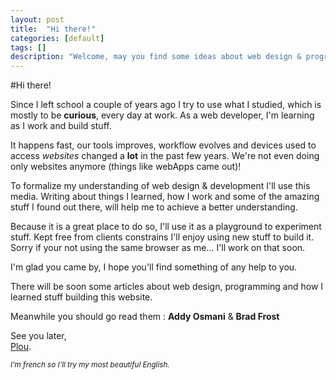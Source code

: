 ```yaml
---
layout: post
title:  "Hi there!"
categories: [default]
tags: []
description: "Welcome, may you find some ideas about web design & programming."
---
```


#Hi there!

Since I left school a couple of years ago I try to use what I studied, which is mostly to be **curious**, every day at work. As a web developer, I'm learning as I work and build stuff.

It happens fast, our tools improves, workflow evolves and devices used to access *websites* changed a **lot** in the past few years. We're not even doing only websites anymore (things like webApps came out)!

To formalize my understanding of web design & development I'll use this media. Writing about things I learned, how I work and some of the amazing stuff I found out there, will help me to achieve a better understanding.

Because it is a great place to do so, I'll use it as a playground to experiment stuff. Kept free from clients constrains I'll enjoy using new stuff to build it. Sorry if your not using the same browser as me… I'll work on that soon.

I'm glad you came by, I hope you'll find something of any help to you.

There will be soon some articles about web design, programming and how I learned stuff building this website.

Meanwhile you should go read them : **Addy Osmani** & **Brad Frost** 

See you later,<br />
<a href="https://twitter.com/@devPlou" target="_blank">Plou</a>.

*<small>I'm french so I'll try my most beautiful English.</small>* 